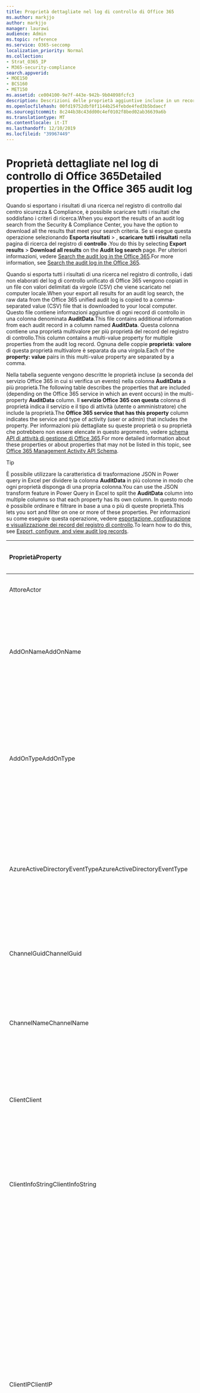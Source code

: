 ```yaml
---
title: Proprietà dettagliate nel log di controllo di Office 365
ms.author: markjjo
author: markjjo
manager: laurawi
audience: Admin
ms.topic: reference
ms.service: O365-seccomp
localization_priority: Normal
ms.collection:
- Strat_O365_IP
- M365-security-compliance
search.appverid:
- MOE150
- BCS160
- MET150
ms.assetid: ce004100-9e7f-443e-942b-9b04098fcfc3
description: Descrizioni delle proprietà aggiuntive incluse in un record del registro di controllo di Office 365.
ms.openlocfilehash: 00fd19752dbf8f1144b254febde4fed3b5bdaecf
ms.sourcegitcommit: 8c244b38c43dd00c4ef0102f8bed02ab36639a6b
ms.translationtype: MT
ms.contentlocale: it-IT
ms.lasthandoff: 12/10/2019
ms.locfileid: "39967449"
---
```

# <a name="detailed-properties-in-the-office-365-audit-log"></a><span data-ttu-id="c75a4-103">Proprietà dettagliate nel log di controllo di Office 365</span><span class="sxs-lookup"><span data-stu-id="c75a4-103">Detailed properties in the Office 365 audit log</span></span>

<span data-ttu-id="c75a4-104">Quando si esportano i risultati di una ricerca nel registro di controllo dal centro sicurezza & Compliance, è possibile scaricare tutti i risultati che soddisfano i criteri di ricerca.</span><span class="sxs-lookup"><span data-stu-id="c75a4-104">When you export the results of an audit log search from the Security & Compliance Center, you have the option to download all the results that meet your search criteria.</span></span> <span data-ttu-id="c75a4-105">Se si esegue questa operazione selezionando **Esporta risultati** \> , **scaricare tutti i risultati** nella pagina di ricerca del registro di **controllo** .</span><span class="sxs-lookup"><span data-stu-id="c75a4-105">You do this by selecting **Export results** \> **Download all results** on the **Audit log search** page.</span></span> <span data-ttu-id="c75a4-106">Per ulteriori informazioni, vedere [Search the audit log in the Office 365](search-the-audit-log-in-security-and-compliance.md).</span><span class="sxs-lookup"><span data-stu-id="c75a4-106">For more information, see [Search the audit log in the Office 365](search-the-audit-log-in-security-and-compliance.md).</span></span>
  
 <span data-ttu-id="c75a4-107">Quando si esporta tutti i risultati di una ricerca nel registro di controllo, i dati non elaborati del log di controllo unificato di Office 365 vengono copiati in un file con valori delimitati da virgole (CSV) che viene scaricato nel computer locale.</span><span class="sxs-lookup"><span data-stu-id="c75a4-107">When your export all results for an audit log search, the raw data from the Office 365 unified audit log is copied to a comma-separated value (CSV) file that is downloaded to your local computer.</span></span> <span data-ttu-id="c75a4-108">Questo file contiene informazioni aggiuntive di ogni record di controllo in una colonna denominata **AuditData**.</span><span class="sxs-lookup"><span data-stu-id="c75a4-108">This file contains additional information from each audit record in a column named **AuditData**.</span></span> <span data-ttu-id="c75a4-109">Questa colonna contiene una proprietà multivalore per più proprietà del record del registro di controllo.</span><span class="sxs-lookup"><span data-stu-id="c75a4-109">This column contains a multi-value property for multiple properties from the audit log record.</span></span> <span data-ttu-id="c75a4-110">Ognuna delle coppie **proprietà: valore** di questa proprietà multivalore è separata da una virgola.</span><span class="sxs-lookup"><span data-stu-id="c75a4-110">Each of the **property: value** pairs in this multi-value property are separated by a comma.</span></span> 
  
<span data-ttu-id="c75a4-111">Nella tabella seguente vengono descritte le proprietà incluse (a seconda del servizio Office 365 in cui si verifica un evento) nella colonna **AuditData** a più proprietà.</span><span class="sxs-lookup"><span data-stu-id="c75a4-111">The following table describes the properties that are included (depending on the Office 365 service in which an event occurs) in the multi-property **AuditData** column.</span></span> <span data-ttu-id="c75a4-112">Il **servizio Office 365 con questa** colonna di proprietà indica il servizio e il tipo di attività (utente o amministratore) che include la proprietà.</span><span class="sxs-lookup"><span data-stu-id="c75a4-112">The **Office 365 service that has this property** column indicates the service and type of activity (user or admin) that includes the property.</span></span> <span data-ttu-id="c75a4-113">Per informazioni più dettagliate su queste proprietà o su proprietà che potrebbero non essere elencate in questo argomento, vedere [schema API di attività di gestione di Office 365](https://go.microsoft.com/fwlink/p/?LinkId=717993).</span><span class="sxs-lookup"><span data-stu-id="c75a4-113">For more detailed information about these properties or about properties that may not be listed in this topic, see [Office 365 Management Activity API Schema](https://go.microsoft.com/fwlink/p/?LinkId=717993).</span></span>
  
> [!TIP]
> <span data-ttu-id="c75a4-114">È possibile utilizzare la caratteristica di trasformazione JSON in Power query in Excel per dividere la colonna **AuditData** in più colonne in modo che ogni proprietà disponga di una propria colonna.</span><span class="sxs-lookup"><span data-stu-id="c75a4-114">You can use the JSON transform feature in Power Query in Excel to split the **AuditData** column into multiple columns so that each property has its own column.</span></span> <span data-ttu-id="c75a4-115">In questo modo è possibile ordinare e filtrare in base a una o più di queste proprietà.</span><span class="sxs-lookup"><span data-stu-id="c75a4-115">This lets you sort and filter on one or more of these properties.</span></span> <span data-ttu-id="c75a4-116">Per informazioni su come eseguire questa operazione, vedere [esportazione, configurazione e visualizzazione dei record del registro di controllo](export-view-audit-log-records.md).</span><span class="sxs-lookup"><span data-stu-id="c75a4-116">To learn how to do this, see [Export, configure, and view audit log records](export-view-audit-log-records.md).</span></span> 
  
|<span data-ttu-id="c75a4-117">**Proprietà**</span><span class="sxs-lookup"><span data-stu-id="c75a4-117">**Property**</span></span>|<span data-ttu-id="c75a4-118">**Descrizione**</span><span class="sxs-lookup"><span data-stu-id="c75a4-118">**Description**</span></span>|<span data-ttu-id="c75a4-119">**Servizio Office 365 con questa proprietà**</span><span class="sxs-lookup"><span data-stu-id="c75a4-119">**Office 365 service that has this property**</span></span>|
|:-----|:-----|:-----|
|<span data-ttu-id="c75a4-120">Attore</span><span class="sxs-lookup"><span data-stu-id="c75a4-120">Actor</span></span>|<span data-ttu-id="c75a4-121">L'account utente o del servizio che ha eseguito l'azione.</span><span class="sxs-lookup"><span data-stu-id="c75a4-121">The user or service account that performed the action.</span></span>|<span data-ttu-id="c75a4-122">Azure Active Directory</span><span class="sxs-lookup"><span data-stu-id="c75a4-122">Azure Active Directory</span></span>|
|<span data-ttu-id="c75a4-123">AddOnName</span><span class="sxs-lookup"><span data-stu-id="c75a4-123">AddOnName</span></span>|<span data-ttu-id="c75a4-124">Nome di un componente aggiuntivo che è stato aggiunto, rimosso o aggiornato in un team.</span><span class="sxs-lookup"><span data-stu-id="c75a4-124">The name of an add-on that was added, removed, or updated in a team.</span></span> <span data-ttu-id="c75a4-125">Il tipo di componenti aggiuntivi in Microsoft teams è un bot, un connettore o una tabulazione.</span><span class="sxs-lookup"><span data-stu-id="c75a4-125">The type of add-ons in Microsoft Teams is a bot, a connector, or a tab.</span></span>|<span data-ttu-id="c75a4-126">Microsoft Teams</span><span class="sxs-lookup"><span data-stu-id="c75a4-126">Microsoft Teams</span></span>|
|<span data-ttu-id="c75a4-127">AddOnType</span><span class="sxs-lookup"><span data-stu-id="c75a4-127">AddOnType</span></span>|<span data-ttu-id="c75a4-128">Il tipo di un componente aggiuntivo che è stato aggiunto, rimosso o aggiornato in un team.</span><span class="sxs-lookup"><span data-stu-id="c75a4-128">The type of an add-on that was added, removed, or updated in a team.</span></span> <span data-ttu-id="c75a4-129">I valori riportati di seguito indicano il tipo di componente aggiuntivo.</span><span class="sxs-lookup"><span data-stu-id="c75a4-129">The following values indicate the type of add-on.</span></span>  <br/> <span data-ttu-id="c75a4-130">**1** -indica un bot.</span><span class="sxs-lookup"><span data-stu-id="c75a4-130">**1** - Indicates a bot.</span></span><br/> <span data-ttu-id="c75a4-131">**2** -indica un connettore.</span><span class="sxs-lookup"><span data-stu-id="c75a4-131">**2** - Indicates a connector.</span></span><br/> <span data-ttu-id="c75a4-132">**3** -indica una tabulazione.</span><span class="sxs-lookup"><span data-stu-id="c75a4-132">**3** - Indicates a tab.</span></span>|<span data-ttu-id="c75a4-133">Microsoft Teams</span><span class="sxs-lookup"><span data-stu-id="c75a4-133">Microsoft Teams</span></span>|
|<span data-ttu-id="c75a4-134">AzureActiveDirectoryEventType</span><span class="sxs-lookup"><span data-stu-id="c75a4-134">AzureActiveDirectoryEventType</span></span>|<span data-ttu-id="c75a4-135">Tipo di evento di Azure Active Directory.</span><span class="sxs-lookup"><span data-stu-id="c75a4-135">The type of Azure Active Directory event.</span></span> <span data-ttu-id="c75a4-136">I valori riportati di seguito indicano il tipo di evento.</span><span class="sxs-lookup"><span data-stu-id="c75a4-136">The following values indicate the type of event.</span></span>  <br/> <span data-ttu-id="c75a4-137">**0** : indica un evento di accesso account.</span><span class="sxs-lookup"><span data-stu-id="c75a4-137">**0** - Indicates an account login event.</span></span><br/> <span data-ttu-id="c75a4-138">**1** -indica un evento di sicurezza dell'applicazione di Azure.</span><span class="sxs-lookup"><span data-stu-id="c75a4-138">**1** - Indicates an Azure application security event.</span></span>|<span data-ttu-id="c75a4-139">Azure Active Directory</span><span class="sxs-lookup"><span data-stu-id="c75a4-139">Azure Active Directory</span></span>|
|<span data-ttu-id="c75a4-140">ChannelGuid</span><span class="sxs-lookup"><span data-stu-id="c75a4-140">ChannelGuid</span></span>|<span data-ttu-id="c75a4-141">ID di un canale Microsoft teams.</span><span class="sxs-lookup"><span data-stu-id="c75a4-141">The ID of a Microsoft Teams channel.</span></span> <span data-ttu-id="c75a4-142">Il team in cui si trova il canale è identificato dalle proprietà **TeamName** e **TeamGuid** .</span><span class="sxs-lookup"><span data-stu-id="c75a4-142">The team that the channel is located in is identified by the **TeamName** and **TeamGuid** properties.</span></span>|<span data-ttu-id="c75a4-143">Microsoft Teams</span><span class="sxs-lookup"><span data-stu-id="c75a4-143">Microsoft Teams</span></span>|
|<span data-ttu-id="c75a4-144">ChannelName</span><span class="sxs-lookup"><span data-stu-id="c75a4-144">ChannelName</span></span>|<span data-ttu-id="c75a4-145">Nome di un canale Microsoft teams.</span><span class="sxs-lookup"><span data-stu-id="c75a4-145">The name of a Microsoft Teams channel.</span></span> <span data-ttu-id="c75a4-146">Il team in cui si trova il canale è identificato dalle proprietà **TeamName** e **TeamGuid** .</span><span class="sxs-lookup"><span data-stu-id="c75a4-146">The team that the channel is located in is identified by the **TeamName** and **TeamGuid** properties.</span></span>|<span data-ttu-id="c75a4-147">Microsoft Teams</span><span class="sxs-lookup"><span data-stu-id="c75a4-147">Microsoft Teams</span></span>|
|<span data-ttu-id="c75a4-148">Client</span><span class="sxs-lookup"><span data-stu-id="c75a4-148">Client</span></span>|<span data-ttu-id="c75a4-149">Il dispositivo client, il sistema operativo del dispositivo e il Visualizzatore di dispositivi utilizzato per l'evento login (ad esempio, Nokia Lumia 920; Windows Phone 8; IE Mobile 11).</span><span class="sxs-lookup"><span data-stu-id="c75a4-149">The client device, the device OS, and the device browser used for the login event (for example, Nokia Lumia 920; Windows Phone 8; IE Mobile 11).</span></span>|<span data-ttu-id="c75a4-150">Azure Active Directory</span><span class="sxs-lookup"><span data-stu-id="c75a4-150">Azure Active Directory</span></span>|
|<span data-ttu-id="c75a4-151">ClientInfoString</span><span class="sxs-lookup"><span data-stu-id="c75a4-151">ClientInfoString</span></span>|<span data-ttu-id="c75a4-152">Informazioni sul client di posta elettronica utilizzato per eseguire l'operazione, ad esempio una versione del browser, una versione di Outlook e informazioni sui dispositivi mobili</span><span class="sxs-lookup"><span data-stu-id="c75a4-152">Information about the email client that was used to perform the operation, such as a browser version, Outlook version, and mobile device information</span></span>|<span data-ttu-id="c75a4-153">Exchange (attività delle cassette postali)</span><span class="sxs-lookup"><span data-stu-id="c75a4-153">Exchange (mailbox activity)</span></span>|
|<span data-ttu-id="c75a4-154">ClientIP</span><span class="sxs-lookup"><span data-stu-id="c75a4-154">ClientIP</span></span>|<span data-ttu-id="c75a4-155">L'indirizzo IP del dispositivo utilizzato quando è stata registrata l'attività.</span><span class="sxs-lookup"><span data-stu-id="c75a4-155">The IP address of the device that was used when the activity was logged.</span></span> <span data-ttu-id="c75a4-156">L'indirizzo IP viene visualizzato in formato IPv4 o IPv6.</span><span class="sxs-lookup"><span data-stu-id="c75a4-156">The IP address is displayed in either an IPv4 or IPv6 address format.</span></span><br/><br/> <span data-ttu-id="c75a4-157">Per alcuni servizi, il valore visualizzato in questa proprietà può essere l'indirizzo IP di un'applicazione attendibile (ad esempio, Office nelle app Web) che chiama il servizio per conto di un utente e non l'indirizzo IP del dispositivo utilizzato dalla persona che ha eseguito l'attività.</span><span class="sxs-lookup"><span data-stu-id="c75a4-157">For some services, the value displayed in this property might be the IP address for a trusted application (for example, Office on the web apps) calling into the service on behalf of a user and not the IP address of the device used by person who performed the activity.</span></span> <br/><br/><span data-ttu-id="c75a4-158">Inoltre, per le attività amministrative (o attività eseguite da un account di sistema) per gli eventi di Azure Active Directory, l'indirizzo IP non è registrato e il valore della proprietà `null`CLIENTIP è.</span><span class="sxs-lookup"><span data-stu-id="c75a4-158">Also, for admin activity (or activity performed by a system account) for Azure Active Directory-related events, the IP address isn't logged and the value for the ClientIP property is `null`.</span></span> |<span data-ttu-id="c75a4-159">Azure Active Directory, Exchange, SharePoint</span><span class="sxs-lookup"><span data-stu-id="c75a4-159">Azure Active Directory, Exchange, SharePoint</span></span>|
|<span data-ttu-id="c75a4-160">CreationTime</span><span class="sxs-lookup"><span data-stu-id="c75a4-160">CreationTime</span></span>|<span data-ttu-id="c75a4-161">Data e ora in formato UTC (Coordinated Universal Time) quando l'utente ha eseguito l'attività.</span><span class="sxs-lookup"><span data-stu-id="c75a4-161">The date and time in Coordinated Universal Time (UTC) when the user performed the activity.</span></span>|<span data-ttu-id="c75a4-162">Tutto</span><span class="sxs-lookup"><span data-stu-id="c75a4-162">All</span></span>|
|<span data-ttu-id="c75a4-163">DestinationFileExtension</span><span class="sxs-lookup"><span data-stu-id="c75a4-163">DestinationFileExtension</span></span>|<span data-ttu-id="c75a4-164">L'estensione di un file copiato o spostato.</span><span class="sxs-lookup"><span data-stu-id="c75a4-164">The file extension of a file that is copied or moved.</span></span> <span data-ttu-id="c75a4-165">Questa proprietà viene visualizzata solo per le attività utente filecopiate e filemoved.</span><span class="sxs-lookup"><span data-stu-id="c75a4-165">This property is displayed only for the FileCopied and FileMoved user activities.</span></span>|<span data-ttu-id="c75a4-166">SharePoint</span><span class="sxs-lookup"><span data-stu-id="c75a4-166">SharePoint</span></span>|
|<span data-ttu-id="c75a4-167">NomefileDestinazione</span><span class="sxs-lookup"><span data-stu-id="c75a4-167">DestinationFileName</span></span>|<span data-ttu-id="c75a4-168">Il nome del file viene copiato o spostato.</span><span class="sxs-lookup"><span data-stu-id="c75a4-168">The name of the file is copied or moved.</span></span> <span data-ttu-id="c75a4-169">Questa proprietà viene visualizzata solo per le azioni filecopiate e filemoved.</span><span class="sxs-lookup"><span data-stu-id="c75a4-169">This property is displayed only for the FileCopied and FileMoved actions.</span></span>|<span data-ttu-id="c75a4-170">SharePoint</span><span class="sxs-lookup"><span data-stu-id="c75a4-170">SharePoint</span></span>|
|<span data-ttu-id="c75a4-171">DestinationRelativeUrl</span><span class="sxs-lookup"><span data-stu-id="c75a4-171">DestinationRelativeUrl</span></span>|<span data-ttu-id="c75a4-172">URL della cartella di destinazione in cui un file viene copiato o spostato.</span><span class="sxs-lookup"><span data-stu-id="c75a4-172">The URL of the destination folder where a file is copied or moved.</span></span> <span data-ttu-id="c75a4-173">La combinazione dei valori per **SiteUrl**, **DestinationRelativeURL**e la proprietà **NomefileDestinazione** è identica al valore della proprietà **ObjectID** , che corrisponde al nome del percorso completo del file copiato.</span><span class="sxs-lookup"><span data-stu-id="c75a4-173">The combination of the values for the **SiteURL**, the **DestinationRelativeURL**, and the **DestinationFileName** property is the same as the value for the **ObjectID** property, which is the full path name for the file that was copied.</span></span> <span data-ttu-id="c75a4-174">Questa proprietà viene visualizzata solo per le attività utente filecopiate e filemoved.</span><span class="sxs-lookup"><span data-stu-id="c75a4-174">This property is displayed only for the FileCopied and FileMoved user activities.</span></span>|<span data-ttu-id="c75a4-175">SharePoint</span><span class="sxs-lookup"><span data-stu-id="c75a4-175">SharePoint</span></span>|
|<span data-ttu-id="c75a4-176">EventSource</span><span class="sxs-lookup"><span data-stu-id="c75a4-176">EventSource</span></span>|<span data-ttu-id="c75a4-177">Indica che si è verificato un evento in SharePoint.</span><span class="sxs-lookup"><span data-stu-id="c75a4-177">Identifies that an event occurred in SharePoint.</span></span> <span data-ttu-id="c75a4-178">I valori possibili sono **SharePoint** e **ObjectModel**.</span><span class="sxs-lookup"><span data-stu-id="c75a4-178">Possible values are **SharePoint** and **ObjectModel**.</span></span>|<span data-ttu-id="c75a4-179">SharePoint</span><span class="sxs-lookup"><span data-stu-id="c75a4-179">SharePoint</span></span>|
|<span data-ttu-id="c75a4-180">ExternalAccess</span><span class="sxs-lookup"><span data-stu-id="c75a4-180">ExternalAccess</span></span>|<span data-ttu-id="c75a4-181">Per l'attività di amministrazione di Exchange, specifica se il cmdlet è stato eseguito da un utente dell'organizzazione, dal personale del datacenter Microsoft o da un account di servizio di Datacenter o da un amministratore delegato.</span><span class="sxs-lookup"><span data-stu-id="c75a4-181">For Exchange admin activity, specifies whether the cmdlet was run by a user in your organization, by Microsoft datacenter personnel or a datacenter service account, or by a delegated administrator.</span></span> <span data-ttu-id="c75a4-182">Il valore **false** indica che il cmdlet è stato eseguito da un utente dell'organizzazione.</span><span class="sxs-lookup"><span data-stu-id="c75a4-182">The value **False** indicates that the cmdlet was run by someone in your organization.</span></span> <span data-ttu-id="c75a4-183">Il valore **true** indica che il cmdlet è stato eseguito dal personale del datacenter, da un account di servizio di Datacenter o da un amministratore delegato.</span><span class="sxs-lookup"><span data-stu-id="c75a4-183">The value **True** indicates that the cmdlet was run by datacenter personnel, a datacenter service account, or a delegated administrator.</span></span>  <br/> <span data-ttu-id="c75a4-184">Per attività Cassetta postale di Exchange, specifica se è stato eseguito l'accesso a una cassetta postale da parte di un utente esterno all'organizzazione.</span><span class="sxs-lookup"><span data-stu-id="c75a4-184">For Exchange mailbox activity, specifies whether a mailbox was accessed by a user outside your organization.</span></span>|<span data-ttu-id="c75a4-185">Exchange</span><span class="sxs-lookup"><span data-stu-id="c75a4-185">Exchange</span></span>|
|<span data-ttu-id="c75a4-186">ExtendedProperties</span><span class="sxs-lookup"><span data-stu-id="c75a4-186">ExtendedProperties</span></span>|<span data-ttu-id="c75a4-187">Proprietà estese per un evento di Azure Active Directory.</span><span class="sxs-lookup"><span data-stu-id="c75a4-187">The extended properties for an Azure Active Directory event.</span></span>|<span data-ttu-id="c75a4-188">Azure Active Directory</span><span class="sxs-lookup"><span data-stu-id="c75a4-188">Azure Active Directory</span></span>|
|<span data-ttu-id="c75a4-189">ID</span><span class="sxs-lookup"><span data-stu-id="c75a4-189">ID</span></span>|<span data-ttu-id="c75a4-190">ID della voce del report.</span><span class="sxs-lookup"><span data-stu-id="c75a4-190">The ID of the report entry.</span></span> <span data-ttu-id="c75a4-191">L'ID identifica in modo univoco la voce del report.</span><span class="sxs-lookup"><span data-stu-id="c75a4-191">The ID uniquely identifies the report entry.</span></span>|<span data-ttu-id="c75a4-192">Tutto</span><span class="sxs-lookup"><span data-stu-id="c75a4-192">All</span></span>|
|<span data-ttu-id="c75a4-193">InternalLogonType</span><span class="sxs-lookup"><span data-stu-id="c75a4-193">InternalLogonType</span></span>|<span data-ttu-id="c75a4-194">Riservato all'utilizzo interno.</span><span class="sxs-lookup"><span data-stu-id="c75a4-194">Reserved for internal use.</span></span>|<span data-ttu-id="c75a4-195">Exchange (attività delle cassette postali)</span><span class="sxs-lookup"><span data-stu-id="c75a4-195">Exchange (mailbox activity)</span></span>|
|<span data-ttu-id="c75a4-196">ItemType</span><span class="sxs-lookup"><span data-stu-id="c75a4-196">ItemType</span></span>|<span data-ttu-id="c75a4-197">Tipo di oggetto a cui è stato effettuato l'accesso o la modifica.</span><span class="sxs-lookup"><span data-stu-id="c75a4-197">The type of object that was accessed or modified.</span></span> <span data-ttu-id="c75a4-198">I valori possibili includono **file**, **cartella**, **Web**, **sito**, **tenant**e **DocumentLibrary**.</span><span class="sxs-lookup"><span data-stu-id="c75a4-198">Possible values include **File**, **Folder**, **Web**, **Site**, **Tenant**, and **DocumentLibrary**.</span></span>|<span data-ttu-id="c75a4-199">SharePoint</span><span class="sxs-lookup"><span data-stu-id="c75a4-199">SharePoint</span></span>|
|<span data-ttu-id="c75a4-200">LoginStatus</span><span class="sxs-lookup"><span data-stu-id="c75a4-200">LoginStatus</span></span>|<span data-ttu-id="c75a4-201">Identifica gli errori di accesso che potrebbero essere stati verificati.</span><span class="sxs-lookup"><span data-stu-id="c75a4-201">Identifies login failures that might have occurred.</span></span>|<span data-ttu-id="c75a4-202">Azure Active Directory</span><span class="sxs-lookup"><span data-stu-id="c75a4-202">Azure Active Directory</span></span>|
|<span data-ttu-id="c75a4-203">LogonType</span><span class="sxs-lookup"><span data-stu-id="c75a4-203">LogonType</span></span>|<span data-ttu-id="c75a4-204">Tipo di accesso alle cassette postali.</span><span class="sxs-lookup"><span data-stu-id="c75a4-204">The type of mailbox access.</span></span> <span data-ttu-id="c75a4-205">I valori riportati di seguito indicano il tipo di utente che ha eseguito l'accesso alla cassetta postale.</span><span class="sxs-lookup"><span data-stu-id="c75a4-205">The following values indicate the type of user who accessed the mailbox.</span></span>  <br/><br/> <span data-ttu-id="c75a4-206">**0** -indica il proprietario di una cassetta postale.</span><span class="sxs-lookup"><span data-stu-id="c75a4-206">**0** - Indicates a mailbox owner.</span></span><br/> <span data-ttu-id="c75a4-207">**1** -indica un amministratore.</span><span class="sxs-lookup"><span data-stu-id="c75a4-207">**1** - Indicates an administrator.</span></span><br/> <span data-ttu-id="c75a4-208">**2** -indica un delegato.</span><span class="sxs-lookup"><span data-stu-id="c75a4-208">**2** - Indicates a delegate.</span></span> <br/><span data-ttu-id="c75a4-209">**3** -indica il servizio di trasporto nel datacenter Microsoft.</span><span class="sxs-lookup"><span data-stu-id="c75a4-209">**3** - Indicates the transport service in the Microsoft datacenter.</span></span><br/> <span data-ttu-id="c75a4-210">**4** : indica un account di servizio nel datacenter Microsoft.</span><span class="sxs-lookup"><span data-stu-id="c75a4-210">**4** - Indicates a   service account in the Microsoft datacenter.</span></span> <br/><span data-ttu-id="c75a4-211">**6** -indica un amministratore delegato.</span><span class="sxs-lookup"><span data-stu-id="c75a4-211">**6** - Indicates a delegated administrator.</span></span>|<span data-ttu-id="c75a4-212">Exchange (attività delle cassette postali)</span><span class="sxs-lookup"><span data-stu-id="c75a4-212">Exchange (mailbox activity)</span></span>|
|<span data-ttu-id="c75a4-213">MailboxGuid</span><span class="sxs-lookup"><span data-stu-id="c75a4-213">MailboxGuid</span></span>|<span data-ttu-id="c75a4-214">Il GUID di Exchange della cassetta postale a cui era stato effettuato l'accesso.</span><span class="sxs-lookup"><span data-stu-id="c75a4-214">The Exchange GUID of the mailbox that was accessed.</span></span>|<span data-ttu-id="c75a4-215">Exchange (attività delle cassette postali)</span><span class="sxs-lookup"><span data-stu-id="c75a4-215">Exchange (mailbox activity)</span></span>|
|<span data-ttu-id="c75a4-216">MailboxOwnerUPN</span><span class="sxs-lookup"><span data-stu-id="c75a4-216">MailboxOwnerUPN</span></span>|<span data-ttu-id="c75a4-217">Indirizzo di posta elettronica della persona proprietaria della cassetta postale a cui è stato effettuato l'accesso.</span><span class="sxs-lookup"><span data-stu-id="c75a4-217">The email address of the person who owns the mailbox that was accessed.</span></span>|<span data-ttu-id="c75a4-218">Exchange (attività delle cassette postali)</span><span class="sxs-lookup"><span data-stu-id="c75a4-218">Exchange (mailbox activity)</span></span>|
|<span data-ttu-id="c75a4-219">Membri</span><span class="sxs-lookup"><span data-stu-id="c75a4-219">Members</span></span>|<span data-ttu-id="c75a4-220">Elenca gli utenti che sono stati aggiunti o rimossi da un team.</span><span class="sxs-lookup"><span data-stu-id="c75a4-220">Lists the users that have been added or removed from a team.</span></span> <span data-ttu-id="c75a4-221">I valori seguenti indicano il tipo di ruolo assegnato all'utente.</span><span class="sxs-lookup"><span data-stu-id="c75a4-221">The following values indicate the Role type assigned to the user.</span></span>  <br/><br/> <span data-ttu-id="c75a4-222">**1** -indica il ruolo del proprietario.</span><span class="sxs-lookup"><span data-stu-id="c75a4-222">**1** - Indicates  the Owner role.</span></span><br/> <span data-ttu-id="c75a4-223">**2** - Indica il ruolo Membro.</span><span class="sxs-lookup"><span data-stu-id="c75a4-223">**2** - Indicates the Member role.</span></span><br/> <span data-ttu-id="c75a4-224">**3** - Indica il ruolo Guest.</span><span class="sxs-lookup"><span data-stu-id="c75a4-224">**3** - Indicates the Guest role.</span></span> <br/><br/><span data-ttu-id="c75a4-225">La proprietà Members include anche il nome dell'organizzazione e l'indirizzo di posta elettronica del membro.</span><span class="sxs-lookup"><span data-stu-id="c75a4-225">The Members property also includes the name of your organization, and the member's email address.</span></span>|<span data-ttu-id="c75a4-226">Microsoft Teams</span><span class="sxs-lookup"><span data-stu-id="c75a4-226">Microsoft Teams</span></span>|
|<span data-ttu-id="c75a4-227">ModifiedProperties (Name, NewValue, OldValue)</span><span class="sxs-lookup"><span data-stu-id="c75a4-227">ModifiedProperties (Name, NewValue, OldValue)</span></span>|<span data-ttu-id="c75a4-228">La proprietà è inclusa per gli eventi di amministratore, ad esempio l'aggiunta di un utente come membro di un gruppo di amministratori di un sito o di una raccolta siti.</span><span class="sxs-lookup"><span data-stu-id="c75a4-228">The property is included for admin events, such as adding a user as a member of a site or a site collection admin group.</span></span> <span data-ttu-id="c75a4-229">La proprietà include il nome della proprietà che è stata modificata, ad esempio il gruppo di amministrazione del sito, il nuovo valore della proprietà Modified, ovvero l'utente aggiunto come amministratore del sito e il valore precedente dell'oggetto modified.</span><span class="sxs-lookup"><span data-stu-id="c75a4-229">The property includes the name of the property that was modified (for example, the Site Admin group) the new value of the modified property (such the user who was added as a site admin, and the previous value of the modified object.</span></span>|<span data-ttu-id="c75a4-230">All (attività di amministrazione)</span><span class="sxs-lookup"><span data-stu-id="c75a4-230">All (admin activity)</span></span>|
|<span data-ttu-id="c75a4-231">ObjectID</span><span class="sxs-lookup"><span data-stu-id="c75a4-231">ObjectID</span></span>|<span data-ttu-id="c75a4-232">Per la registrazione di controllo dell'amministratore di Exchange, il nome dell'oggetto che è stato modificato dal cmdlet.</span><span class="sxs-lookup"><span data-stu-id="c75a4-232">For Exchange admin audit logging, the name of the object that was modified by the cmdlet.</span></span>  <br/> <span data-ttu-id="c75a4-233">Per l'attività di SharePoint, il nome del percorso URL completo del file o della cartella a cui si accede da un utente.</span><span class="sxs-lookup"><span data-stu-id="c75a4-233">For SharePoint activity, the full URL path name of the file or folder accessed by a user.</span></span>  <br/> <span data-ttu-id="c75a4-234">Per l'attività di Azure Active Directory, il nome dell'account utente che è stato modificato.</span><span class="sxs-lookup"><span data-stu-id="c75a4-234">For Azure AD activity, the name of the user account that was modified.</span></span>|<span data-ttu-id="c75a4-235">Tutto</span><span class="sxs-lookup"><span data-stu-id="c75a4-235">All</span></span>|
|<span data-ttu-id="c75a4-236">Operazione</span><span class="sxs-lookup"><span data-stu-id="c75a4-236">Operation</span></span>|<span data-ttu-id="c75a4-237">Nome dell'utente o dell'attività di amministratore.</span><span class="sxs-lookup"><span data-stu-id="c75a4-237">The name of the user or admin activity.</span></span> <span data-ttu-id="c75a4-238">Il valore di questa proprietà corrisponde al valore selezionato nell'elenco a discesa **attività** .</span><span class="sxs-lookup"><span data-stu-id="c75a4-238">The value of this property corresponds to the value that was selected in the **Activities** drop down list.</span></span> <span data-ttu-id="c75a4-239">Se è stata selezionata l'opzione **Mostra risultati per tutte le attività** , il report includerà voci per tutte le attività di utenti e amministratori per tutti i servizi.</span><span class="sxs-lookup"><span data-stu-id="c75a4-239">If **Show results for all activities** was selected, the report will included entries for all user and admin activities for all services.</span></span> <span data-ttu-id="c75a4-240">Per una descrizione delle operazioni/attività registrate nel registro di controllo di Office 365, vedere la scheda **attività controllate** in [Search the audit log in the Office 365](search-the-audit-log-in-security-and-compliance.md).</span><span class="sxs-lookup"><span data-stu-id="c75a4-240">For a description of the operations/activities that are logged in the Office 365 audit log, see the **Audited activities** tab in [Search the audit log in the Office 365](search-the-audit-log-in-security-and-compliance.md).</span></span>  <br/> <span data-ttu-id="c75a4-241">Per l'attività di amministrazione di Exchange, questa proprietà identifica il nome del cmdlet che è stato eseguito.</span><span class="sxs-lookup"><span data-stu-id="c75a4-241">For Exchange admin activity, this property identifies the name of the cmdlet that was run.</span></span>|<span data-ttu-id="c75a4-242">Tutto</span><span class="sxs-lookup"><span data-stu-id="c75a4-242">All</span></span>|
|<span data-ttu-id="c75a4-243">IDOrganizzazione</span><span class="sxs-lookup"><span data-stu-id="c75a4-243">OrganizationID</span></span>|<span data-ttu-id="c75a4-244">GUID per l'organizzazione di Office 365.</span><span class="sxs-lookup"><span data-stu-id="c75a4-244">The GUID for your Office 365 organization.</span></span>|<span data-ttu-id="c75a4-245">Tutto</span><span class="sxs-lookup"><span data-stu-id="c75a4-245">All</span></span>|
|<span data-ttu-id="c75a4-246">Percorso</span><span class="sxs-lookup"><span data-stu-id="c75a4-246">Path</span></span>|<span data-ttu-id="c75a4-247">Nome della cartella della cassetta postale in cui si trova il messaggio a cui è stato eseguito l'accesso.</span><span class="sxs-lookup"><span data-stu-id="c75a4-247">The name of the mailbox folder where the message that was accessed is located.</span></span> <span data-ttu-id="c75a4-248">Questa proprietà identifica inoltre la cartella a in cui viene creato o copiato/spostato un messaggio.</span><span class="sxs-lookup"><span data-stu-id="c75a4-248">This property also identifies the folder a where a message is created in or copied/moved to.</span></span>|<span data-ttu-id="c75a4-249">Exchange (attività delle cassette postali)</span><span class="sxs-lookup"><span data-stu-id="c75a4-249">Exchange (mailbox activity)</span></span>|
|<span data-ttu-id="c75a4-250">Parametri</span><span class="sxs-lookup"><span data-stu-id="c75a4-250">Parameters</span></span>|<span data-ttu-id="c75a4-251">Per l'attività di amministrazione di Exchange, il nome e il valore di tutti i parametri utilizzati con il cmdlet identificato nella proprietà Operation.</span><span class="sxs-lookup"><span data-stu-id="c75a4-251">For Exchange admin activity, the name and value for all parameters that were used with the cmdlet that is identified in the Operation property.</span></span>|<span data-ttu-id="c75a4-252">Exchange (attività di amministrazione)</span><span class="sxs-lookup"><span data-stu-id="c75a4-252">Exchange (admin activity)</span></span>|
|<span data-ttu-id="c75a4-253">RecordType</span><span class="sxs-lookup"><span data-stu-id="c75a4-253">RecordType</span></span>|<span data-ttu-id="c75a4-254">Specifica il tipo di operazione indicata dal record.</span><span class="sxs-lookup"><span data-stu-id="c75a4-254">The type of operation indicated by the record.</span></span> <span data-ttu-id="c75a4-255">I valori riportati di seguito indicano il tipo di record.</span><span class="sxs-lookup"><span data-stu-id="c75a4-255">The following values indicate the record type.</span></span>  <br/><br/> <span data-ttu-id="c75a4-256">**1** -indica un record del registro di controllo dell'amministratore di Exchange.</span><span class="sxs-lookup"><span data-stu-id="c75a4-256">**1** - Indicates a record from the  Exchange  admin audit log.</span></span> <br/><span data-ttu-id="c75a4-257">**2** -indica un record del registro di controllo delle cassette postali di Exchange per un'operazione eseguita su un elemento di una cassetta postale.</span><span class="sxs-lookup"><span data-stu-id="c75a4-257">**2** - Indicates a record from the  Exchange  mailbox audit log for an operation performed on a singled mailbox item.</span></span> <br/><span data-ttu-id="c75a4-258">**3** -indica anche un record del registro di controllo delle cassette postali di Exchange.</span><span class="sxs-lookup"><span data-stu-id="c75a4-258">**3** - Also indicates a record from the  Exchange  mailbox audit log.</span></span> <span data-ttu-id="c75a4-259">Questo tipo di record indica che l'operazione è stata eseguita su più elementi nella cassetta postale di origine (ad esempio, spostando più elementi nella cartella Posta eliminata o eliminando in modo permanente più elementi).</span><span class="sxs-lookup"><span data-stu-id="c75a4-259">This record type indicates that the operation was performed on multiple items in the source mailbox (such as moving multiple items to the Deleted Items folder or permanently deleting multiple items).</span></span> <br/><span data-ttu-id="c75a4-260">**4** : indica un'operazione di amministrazione del sito in SharePoint, ad esempio un amministratore o un utente che assegna autorizzazioni a un sito.</span><span class="sxs-lookup"><span data-stu-id="c75a4-260">**4** - Indicates a site admin operation in SharePoint, such as an administrator or user assigning permissions to a site.</span></span> <br/><span data-ttu-id="c75a4-261">**6** -indica un'operazione relativa a un file o a una cartella in SharePoint, ad esempio un utente che Visualizza o modifica un file.</span><span class="sxs-lookup"><span data-stu-id="c75a4-261">**6** - Indicates a file or folder-related operation in SharePoint, such as a user viewing or modifying a file.</span></span> <br/><span data-ttu-id="c75a4-262">**8** -indica un'operazione di amministrazione eseguita in Azure Active Directory.</span><span class="sxs-lookup"><span data-stu-id="c75a4-262">**8** - Indicates an admin operation performed in Azure Active Directory.</span></span> <br/><span data-ttu-id="c75a4-263">**9** -indica gli eventi di accesso di OrgID in Azure Active Directory.</span><span class="sxs-lookup"><span data-stu-id="c75a4-263">**9** - Indicates  OrgId logon events in Azure Active Directory.</span></span> <span data-ttu-id="c75a4-264">Questo tipo di record è obsoleto.</span><span class="sxs-lookup"><span data-stu-id="c75a4-264">This record type is being deprecated.</span></span> <br/><span data-ttu-id="c75a4-265">**10** -indica gli eventi dei cmdlet di sicurezza eseguiti da personale Microsoft nel Data Center.</span><span class="sxs-lookup"><span data-stu-id="c75a4-265">**10** - Indicates security cmdlet events that were performed by Microsoft personnel in the data center.</span></span> <br/><span data-ttu-id="c75a4-266">**11** -indica gli eventi di protezione dalla perdita di dati (DLP, Data Loss Protection) in SharePoint.</span><span class="sxs-lookup"><span data-stu-id="c75a4-266">**11** - Indicates Data loss protection (DLP) events in SharePoint.</span></span><br/> <span data-ttu-id="c75a4-267">**12** -indica gli eventi Sway.</span><span class="sxs-lookup"><span data-stu-id="c75a4-267">**12** - Indicates Sway events.</span></span> <br/><span data-ttu-id="c75a4-268">**13** -indica gli eventi DLP in Exchange, quando sono configurati con un criterio DLP unificato.</span><span class="sxs-lookup"><span data-stu-id="c75a4-268">**13** - Indicates DLP events in Exchange, when configured with a unified a DLP policy.</span></span> <span data-ttu-id="c75a4-269">Gli eventi DLP basati sulle regole del flusso di posta di Exchange (noti anche come regole di trasporto) non sono supportati.</span><span class="sxs-lookup"><span data-stu-id="c75a4-269">DLP events based on Exchange mail flow rules (also known as transport rules) aren't supported.</span></span><br><span data-ttu-id="c75a4-270">**14** -indica la condivisione di eventi in SharePoint.</span><span class="sxs-lookup"><span data-stu-id="c75a4-270">**14** - Indicates sharing events in SharePoint.</span></span><br/> <span data-ttu-id="c75a4-271">**15** -indica gli eventi di accesso del servizio token di sicurezza (STS) in Azure Active Directory.</span><span class="sxs-lookup"><span data-stu-id="c75a4-271">**15** - Indicates Secure Token Service (STS) logon events in Azure Active Directory.</span></span> <br/><span data-ttu-id="c75a4-272">**18** : indica la sicurezza & eventi del centro conformità.</span><span class="sxs-lookup"><span data-stu-id="c75a4-272">**18** - Indicates Security & Compliance Center events.</span></span> <br/><span data-ttu-id="c75a4-273">**20** -indica gli eventi Power bi.</span><span class="sxs-lookup"><span data-stu-id="c75a4-273">**20** - Indicates Power BI events.</span></span> <br/><span data-ttu-id="c75a4-274">**21**-indica gli eventi Dynamics 365.</span><span class="sxs-lookup"><span data-stu-id="c75a4-274">**21**- Indicates Dynamics 365 events.</span></span><br/><span data-ttu-id="c75a4-275">**22** -indica gli eventi di Yammer.</span><span class="sxs-lookup"><span data-stu-id="c75a4-275">**22** - Indicates Yammer events.</span></span> <br/><span data-ttu-id="c75a4-276">**23** -indica gli eventi Skype for business.</span><span class="sxs-lookup"><span data-stu-id="c75a4-276">**23** - Indicates Skype for Business events.</span></span> <br/><span data-ttu-id="c75a4-277">**24** -indica gli eventi di eDiscovery.</span><span class="sxs-lookup"><span data-stu-id="c75a4-277">**24** - Indicates eDiscovery events.</span></span> <span data-ttu-id="c75a4-278">Questo tipo di record indica le attività eseguite eseguendo ricerche di contenuto e gestendo i casi di eDiscovery nel centro sicurezza e conformità.</span><span class="sxs-lookup"><span data-stu-id="c75a4-278">This record type indicates activities that were performed by running content searches and managing eDiscovery cases in the security and compliance center.</span></span> <span data-ttu-id="c75a4-279">Per ulteriori informazioni, vedere [ricerca per le attività di eDiscovery nel registro di controllo di Office 365](search-for-ediscovery-activities-in-the-audit-log.md).</span><span class="sxs-lookup"><span data-stu-id="c75a4-279">For more information, see [Search for eDiscovery activities in the Office 365 audit log](search-for-ediscovery-activities-in-the-audit-log.md).</span></span><br/><span data-ttu-id="c75a4-280">**25, 26 o 27** : indica gli eventi di Microsoft teams.</span><span class="sxs-lookup"><span data-stu-id="c75a4-280">**25, 26, or 27** - Indicates Microsoft Teams events.</span></span> <br/><span data-ttu-id="c75a4-281">**28** -indica gli eventi di phishing e malware provenienti da eventi di Exchange Online Protection e Office 365 Advanced Threat Protection.</span><span class="sxs-lookup"><span data-stu-id="c75a4-281">**28** - Indicates phishing and malware events from Exchange Online Protection and Office 365 Advanced Threat Protection events.</span></span><br/> <span data-ttu-id="c75a4-282">**30** -indica gli eventi di flusso Microsoft.</span><span class="sxs-lookup"><span data-stu-id="c75a4-282">**30** - Indicates Microsoft Flow events.</span></span><br/> <span data-ttu-id="c75a4-283">**31** -indica gli eventi avanzati di eDiscovery.</span><span class="sxs-lookup"><span data-stu-id="c75a4-283">**31** - Indicates Advanced eDiscovery events.</span></span><br/> <span data-ttu-id="c75a4-284">**32** -indica gli eventi di Microsoft Stream.</span><span class="sxs-lookup"><span data-stu-id="c75a4-284">**32** - Indicates Microsoft Stream events.</span></span><br/> <span data-ttu-id="c75a4-285">**33** -indica gli eventi correlati alla classificazione DLP in SharePoint.</span><span class="sxs-lookup"><span data-stu-id="c75a4-285">**33** - Indicates events related to DLP classification in SharePoint.</span></span><br/><span data-ttu-id="c75a4-286">**35** -indica gli eventi di Microsoft Project.</span><span class="sxs-lookup"><span data-stu-id="c75a4-286">**35** - Indicates Microsoft Project events.</span></span> <br/> <span data-ttu-id="c75a4-287">**36** -indica gli eventi dell'elenco di SharePoint.</span><span class="sxs-lookup"><span data-stu-id="c75a4-287">**36** - Indicates SharePoint list events.</span></span><br/> <span data-ttu-id="c75a4-288">**38** -indica gli eventi relativi ai criteri di conservazione e alle etichette di conservazione nel centro sicurezza e conformità.</span><span class="sxs-lookup"><span data-stu-id="c75a4-288">**38** - Indicates events related to retention policies and retention labels in the security and compliance center.</span></span>  <br/><span data-ttu-id="c75a4-289">**40** -indica gli eventi che risultano da segnali di avviso di sicurezza e conformità.</span><span class="sxs-lookup"><span data-stu-id="c75a4-289">**40** - Indicates events that results from security and compliance alert signals.</span></span><br/> <span data-ttu-id="c75a4-290">**41** -indica i collegamenti sicuri Time-of-Block and Block override Events in Office 365 Advanced Threat Protection.</span><span class="sxs-lookup"><span data-stu-id="c75a4-290">**41** - Indicates safe links time-of-block and block override events in Office 365 Advanced Threat Protection.</span></span><br/><span data-ttu-id="c75a4-291">**42** -indica gli eventi relativi a Insight e report nel centro sicurezza e conformità di Office 365.</span><span class="sxs-lookup"><span data-stu-id="c75a4-291">**42** - Indicates events related to insights and reports in the Office 365 security and compliance center.</span></span><br/><span data-ttu-id="c75a4-292">**44** -indica gli eventi di analisi del luogo di lavoro.</span><span class="sxs-lookup"><span data-stu-id="c75a4-292">**44** - Indicates Workplace Analytics events.</span></span> <br/><span data-ttu-id="c75a4-293">**45** -indica gli eventi delle app di PowerApps.</span><span class="sxs-lookup"><span data-stu-id="c75a4-293">**45** - Indicates PowerApps app events.</span></span> <br/> <span data-ttu-id="c75a4-294">**47** -indica gli eventi di phishing e malware provenienti da Office 365 Advanced Threat Protection per i file in SharePoint, OneDrive e Microsoft teams.</span><span class="sxs-lookup"><span data-stu-id="c75a4-294">**47** - Indicates phishing and malware events from Office 365 Advanced Threat Protection for files in SharePoint, OneDrive, and Microsoft Teams.</span></span><br/> <span data-ttu-id="c75a4-295">**49** -indica gli eventi delle [applicazioni dei pazienti](https://docs.microsoft.com/MicrosoftTeams/expand-teams-across-your-org/healthcare/patients-audit) in Microsoft teams per l'assistenza sanitaria.</span><span class="sxs-lookup"><span data-stu-id="c75a4-295">**49** - Indicates [Patients application](https://docs.microsoft.com/MicrosoftTeams/expand-teams-across-your-org/healthcare/patients-audit) events in Microsoft Teams for Healthcare.</span></span> <br/> <span data-ttu-id="c75a4-296">**52** -indica gli eventi correlati all'API REST di data Insights.</span><span class="sxs-lookup"><span data-stu-id="c75a4-296">**52** - Indicates events related to the Data Insights REST API.</span></span><br/><span data-ttu-id="c75a4-297">**54** -indica gli eventi degli elementi dell'elenco di SharePoint.</span><span class="sxs-lookup"><span data-stu-id="c75a4-297">**54** - Indicates SharePoint list item events.</span></span><br/><span data-ttu-id="c75a4-298">**55** -indica gli eventi relativi al tipo di contenuto di SharePoint.</span><span class="sxs-lookup"><span data-stu-id="c75a4-298">**55** - Indicates SharePoint content type events.</span></span><br/> <span data-ttu-id="c75a4-299">**56** -indica gli eventi del campo elenco di SharePoint.</span><span class="sxs-lookup"><span data-stu-id="c75a4-299">**56** - Indicates SharePoint list field events.</span></span> <br/><span data-ttu-id="c75a4-300">**64** -indica gli eventi di analisi e di risposta automatici.</span><span class="sxs-lookup"><span data-stu-id="c75a4-300">**64** - Indicates automated investigation and response events.</span></span> <span data-ttu-id="c75a4-301">Per informazioni, vedere [Automatic Investigation and Response (Air) in Office 365](../security/office-365-security/automated-investigation-response-office.md)</span><span class="sxs-lookup"><span data-stu-id="c75a4-301">For information, see [automated investigation and response (AIR) in Office 365](../security/office-365-security/automated-investigation-response-office.md)</span></span><br/><span data-ttu-id="c75a4-302">**66** -indica gli eventi di Microsoft Forms.</span><span class="sxs-lookup"><span data-stu-id="c75a4-302">**66** - Indicates Microsoft Forms events.</span></span>
|<span data-ttu-id="c75a4-303">ResultStatus</span><span class="sxs-lookup"><span data-stu-id="c75a4-303">ResultStatus</span></span>|<span data-ttu-id="c75a4-304">Indica se l'azione (specificata nella proprietà **Operation** ) ha avuto esito positivo o meno.</span><span class="sxs-lookup"><span data-stu-id="c75a4-304">Indicates whether the action (specified in the **Operation** property) was successful or not.</span></span>  <br/> <span data-ttu-id="c75a4-305">Per l'attività di amministrazione di Exchange, il valore è **true** (esito positivo) o **false** (operazione non riuscita).</span><span class="sxs-lookup"><span data-stu-id="c75a4-305">For Exchange admin activity, the value is either **True** (successful) or **False** (failed).</span></span>|<span data-ttu-id="c75a4-306">Tutto</span><span class="sxs-lookup"><span data-stu-id="c75a4-306">All</span></span>  <br/>|
|<span data-ttu-id="c75a4-307">SecurityComplianceCenterEventType</span><span class="sxs-lookup"><span data-stu-id="c75a4-307">SecurityComplianceCenterEventType</span></span>|<span data-ttu-id="c75a4-308">Indica che l'attività è stata un evento del Centro sicurezza & conformità.</span><span class="sxs-lookup"><span data-stu-id="c75a4-308">Indicates that the activity was a Security & Compliance Center event.</span></span> <span data-ttu-id="c75a4-309">Tutte le attività del Centro sicurezza & conformità avranno un valore pari a **0** per questa proprietà.</span><span class="sxs-lookup"><span data-stu-id="c75a4-309">All Security & Compliance Center activities will have a value of **0** for this property.</span></span>|<span data-ttu-id="c75a4-310">Centro sicurezza e conformità</span><span class="sxs-lookup"><span data-stu-id="c75a4-310">Security & Compliance Center</span></span>|
|<span data-ttu-id="c75a4-311">SharingType</span><span class="sxs-lookup"><span data-stu-id="c75a4-311">SharingType</span></span>|<span data-ttu-id="c75a4-312">Il tipo di autorizzazioni di condivisione che sono state assegnate all'utente con cui la risorsa è stata condivisa.</span><span class="sxs-lookup"><span data-stu-id="c75a4-312">The type of sharing permissions that was assigned to the user that the resource was shared with.</span></span> <span data-ttu-id="c75a4-313">Questo utente è identificato nella proprietà **UserSharedWith** .</span><span class="sxs-lookup"><span data-stu-id="c75a4-313">This user is identified in the **UserSharedWith** property.</span></span>|<span data-ttu-id="c75a4-314">SharePoint</span><span class="sxs-lookup"><span data-stu-id="c75a4-314">SharePoint</span></span>|
|<span data-ttu-id="c75a4-315">Sito</span><span class="sxs-lookup"><span data-stu-id="c75a4-315">Site</span></span>|<span data-ttu-id="c75a4-316">GUID del sito in cui si trova il file o la cartella a cui è stato eseguito l'accesso dall'utente.</span><span class="sxs-lookup"><span data-stu-id="c75a4-316">The GUID of the site where the file or folder accessed by the user is located.</span></span>|<span data-ttu-id="c75a4-317">SharePoint</span><span class="sxs-lookup"><span data-stu-id="c75a4-317">SharePoint</span></span>|
|<span data-ttu-id="c75a4-318">SiteUrl</span><span class="sxs-lookup"><span data-stu-id="c75a4-318">SiteUrl</span></span>|<span data-ttu-id="c75a4-319">URL del sito in cui si trova il file o la cartella a cui è stato eseguito l'accesso dall'utente.</span><span class="sxs-lookup"><span data-stu-id="c75a4-319">The URL of the site where the file or folder accessed by the user is located.</span></span>|<span data-ttu-id="c75a4-320">SharePoint</span><span class="sxs-lookup"><span data-stu-id="c75a4-320">SharePoint</span></span>|
|<span data-ttu-id="c75a4-321">SourceFileExtension</span><span class="sxs-lookup"><span data-stu-id="c75a4-321">SourceFileExtension</span></span>|<span data-ttu-id="c75a4-322">L'estensione di file del file a cui è stato effettuato l'accesso dall'utente.</span><span class="sxs-lookup"><span data-stu-id="c75a4-322">The file extension of the file that was accessed by the user.</span></span> <span data-ttu-id="c75a4-323">Questa proprietà è vuota se l'oggetto a cui si accede è una cartella.</span><span class="sxs-lookup"><span data-stu-id="c75a4-323">This property is blank if the object that was accessed is a folder.</span></span>|<span data-ttu-id="c75a4-324">SharePoint</span><span class="sxs-lookup"><span data-stu-id="c75a4-324">SharePoint</span></span>|
|<span data-ttu-id="c75a4-325">SourceFileName</span><span class="sxs-lookup"><span data-stu-id="c75a4-325">SourceFileName</span></span>|<span data-ttu-id="c75a4-326">Nome del file o della cartella a cui è stato effettuato l'accesso dall'utente.</span><span class="sxs-lookup"><span data-stu-id="c75a4-326">The name of the file or folder accessed by the user.</span></span>|<span data-ttu-id="c75a4-327">SharePoint</span><span class="sxs-lookup"><span data-stu-id="c75a4-327">SharePoint</span></span>|
|<span data-ttu-id="c75a4-328">SourceRelativeUrl</span><span class="sxs-lookup"><span data-stu-id="c75a4-328">SourceRelativeUrl</span></span>|<span data-ttu-id="c75a4-329">URL della cartella che contiene il file a cui è stato eseguito l'accesso dall'utente.</span><span class="sxs-lookup"><span data-stu-id="c75a4-329">The URL of the folder that contains the file accessed by the user.</span></span> <span data-ttu-id="c75a4-330">La combinazione dei valori per **SiteUrl**, **SourceRelativeURL**e la proprietà **sourceFileName** è identica al valore della proprietà **ObjectID** , che corrisponde al nome del percorso completo del file a cui è stato eseguito l'accesso dall'utente.</span><span class="sxs-lookup"><span data-stu-id="c75a4-330">The combination of the values for the **SiteURL**, the **SourceRelativeURL**, and the **SourceFileName** property is the same as the value for the **ObjectID** property, which is the full path name for the file accessed by the user.</span></span>|<span data-ttu-id="c75a4-331">SharePoint</span><span class="sxs-lookup"><span data-stu-id="c75a4-331">SharePoint</span></span>|
|<span data-ttu-id="c75a4-332">Oggetto</span><span class="sxs-lookup"><span data-stu-id="c75a4-332">Subject</span></span>|<span data-ttu-id="c75a4-333">La riga dell'oggetto del messaggio a cui è stato effettuato l'accesso.</span><span class="sxs-lookup"><span data-stu-id="c75a4-333">The subject line of the message that was accessed.</span></span>|<span data-ttu-id="c75a4-334">Exchange (attività delle cassette postali)</span><span class="sxs-lookup"><span data-stu-id="c75a4-334">Exchange (mailbox activity)</span></span>|
|<span data-ttu-id="c75a4-335">TabType</span><span class="sxs-lookup"><span data-stu-id="c75a4-335">TabType</span></span>| <span data-ttu-id="c75a4-336">Il tipo di Scheda aggiunta, rimossa o aggiornata in un team.</span><span class="sxs-lookup"><span data-stu-id="c75a4-336">The type of tab added, removed, or updated in a team.</span></span> <span data-ttu-id="c75a4-337">I valori possibili per questa proprietà sono:</span><span class="sxs-lookup"><span data-stu-id="c75a4-337">The possible values for this property are:</span></span>  <br/><br/> <span data-ttu-id="c75a4-338">**Excel pin** -una scheda di Excel.</span><span class="sxs-lookup"><span data-stu-id="c75a4-338">**Excel pin** - An Excel tab.</span></span>  <br/> <span data-ttu-id="c75a4-339">**Extension** : tutte le app di terze parti e di terzi; come la pianificazione delle classi, VSTS e maschere.</span><span class="sxs-lookup"><span data-stu-id="c75a4-339">**Extension** - All first-party and third-party apps; such as Class Schedule, VSTS, and Forms.</span></span>  <br/> <span data-ttu-id="c75a4-340">**Note** -scheda OneNote.</span><span class="sxs-lookup"><span data-stu-id="c75a4-340">**Notes** - OneNote tab.</span></span>  <br/> <span data-ttu-id="c75a4-341">**Pdfpin** -scheda PDF.</span><span class="sxs-lookup"><span data-stu-id="c75a4-341">**Pdfpin** - A PDF tab.</span></span>  <br/> <span data-ttu-id="c75a4-342">**Powerbi** -una scheda Powerbi.</span><span class="sxs-lookup"><span data-stu-id="c75a4-342">**Powerbi** - A PowerBI tab.</span></span>  <br/> <span data-ttu-id="c75a4-343">**Powerpointpin** -una scheda di PowerPoint.</span><span class="sxs-lookup"><span data-stu-id="c75a4-343">**Powerpointpin** - A PowerPoint tab.</span></span>  <br/> <span data-ttu-id="c75a4-344">**Sharepointfiles** -una scheda di SharePoint.</span><span class="sxs-lookup"><span data-stu-id="c75a4-344">**Sharepointfiles** - A SharePoint tab.</span></span>  <br/> <span data-ttu-id="c75a4-345">**Pagina** Web-scheda sito bloccato.</span><span class="sxs-lookup"><span data-stu-id="c75a4-345">**Webpage** - A pinned website tab.</span></span>  <br/> <span data-ttu-id="c75a4-346">**Wiki-Tab** -una scheda wiki.</span><span class="sxs-lookup"><span data-stu-id="c75a4-346">**Wiki-tab** - A wiki tab.</span></span>  <br/> <span data-ttu-id="c75a4-347">**Wordpin** -una scheda di Word.</span><span class="sxs-lookup"><span data-stu-id="c75a4-347">**Wordpin** - A Word tab.</span></span>|<span data-ttu-id="c75a4-348">Microsoft Teams</span><span class="sxs-lookup"><span data-stu-id="c75a4-348">Microsoft Teams</span></span>|
|<span data-ttu-id="c75a4-349">Destinazione</span><span class="sxs-lookup"><span data-stu-id="c75a4-349">Target</span></span>|<span data-ttu-id="c75a4-350">L'utente a cui è stata eseguita l'azione (identificata nella proprietà **Operation** ).</span><span class="sxs-lookup"><span data-stu-id="c75a4-350">The user that the action (identified in the **Operation** property) was performed on.</span></span> <span data-ttu-id="c75a4-351">Ad esempio, se un utente guest viene aggiunto a SharePoint o a un team Microsoft, tale utente verrebbe elencato in questa proprietà.</span><span class="sxs-lookup"><span data-stu-id="c75a4-351">For example, if a guest user is added to SharePoint or a Microsoft Team, that user would be listed in this property.</span></span>|<span data-ttu-id="c75a4-352">Azure Active Directory</span><span class="sxs-lookup"><span data-stu-id="c75a4-352">Azure Active Directory</span></span>|
|<span data-ttu-id="c75a4-353">TeamGuid</span><span class="sxs-lookup"><span data-stu-id="c75a4-353">TeamGuid</span></span>|<span data-ttu-id="c75a4-354">ID di un team di Microsoft teams.</span><span class="sxs-lookup"><span data-stu-id="c75a4-354">The ID of a team in Microsoft Teams.</span></span>|<span data-ttu-id="c75a4-355">Microsoft Teams</span><span class="sxs-lookup"><span data-stu-id="c75a4-355">Microsoft Teams</span></span>|
|<span data-ttu-id="c75a4-356">TeamName</span><span class="sxs-lookup"><span data-stu-id="c75a4-356">TeamName</span></span>|<span data-ttu-id="c75a4-357">Nome di un team in Microsoft teams.</span><span class="sxs-lookup"><span data-stu-id="c75a4-357">The name of a team in Microsoft Teams.</span></span>|<span data-ttu-id="c75a4-358">Microsoft Teams</span><span class="sxs-lookup"><span data-stu-id="c75a4-358">Microsoft Teams</span></span>|
|<span data-ttu-id="c75a4-359">UserAgent</span><span class="sxs-lookup"><span data-stu-id="c75a4-359">UserAgent</span></span>|<span data-ttu-id="c75a4-360">Informazioni sul browser dell'utente.</span><span class="sxs-lookup"><span data-stu-id="c75a4-360">Information about the user's browser.</span></span> <span data-ttu-id="c75a4-361">Queste informazioni sono fornite dal browser.</span><span class="sxs-lookup"><span data-stu-id="c75a4-361">This information is provided by the browser.</span></span>|<span data-ttu-id="c75a4-362">SharePoint</span><span class="sxs-lookup"><span data-stu-id="c75a4-362">SharePoint</span></span>|
|<span data-ttu-id="c75a4-363">UserDomain</span><span class="sxs-lookup"><span data-stu-id="c75a4-363">UserDomain</span></span>|<span data-ttu-id="c75a4-364">Informazioni sull'identità relative all'organizzazione tenant dell'utente (attore) che ha eseguito l'azione.</span><span class="sxs-lookup"><span data-stu-id="c75a4-364">Identity information about the tenant organization of the user (actor) who performed the action.</span></span>|<span data-ttu-id="c75a4-365">Azure Active Directory</span><span class="sxs-lookup"><span data-stu-id="c75a4-365">Azure Active Directory</span></span>|
|<span data-ttu-id="c75a4-366">UserID</span><span class="sxs-lookup"><span data-stu-id="c75a4-366">UserID</span></span>|<span data-ttu-id="c75a4-367">L'utente che ha eseguito l'azione, specificata nella proprietà **Operation** , che ha provocato la registrazione del record.</span><span class="sxs-lookup"><span data-stu-id="c75a4-367">The user who performed the action (specified in the **Operation** property) that resulted in the record being logged.</span></span> <span data-ttu-id="c75a4-368">I record relativi all'attività eseguita dagli account di sistema, ad esempio SHAREPOINT\system o NT AUTHORITY\SYSTEM, sono inclusi anche nel registro di controllo.</span><span class="sxs-lookup"><span data-stu-id="c75a4-368">Records for activity performed by system accounts (such as SHAREPOINT\system or NT AUTHORITY\SYSTEM) are also included in the audit log.</span></span>|<span data-ttu-id="c75a4-369">Tutto</span><span class="sxs-lookup"><span data-stu-id="c75a4-369">All</span></span>|
|<span data-ttu-id="c75a4-370">UserKey</span><span class="sxs-lookup"><span data-stu-id="c75a4-370">UserKey</span></span>|<span data-ttu-id="c75a4-371">ID alternativo per l'utente identificato nella proprietà **userid** .</span><span class="sxs-lookup"><span data-stu-id="c75a4-371">An alternative ID for the user identified in the **UserID** property.</span></span> <span data-ttu-id="c75a4-372">Ad esempio, questa proprietà viene popolata con l'ID univoco Passport (PUID) per gli eventi eseguiti dagli utenti in SharePoint.</span><span class="sxs-lookup"><span data-stu-id="c75a4-372">For example, this property is populated with the passport unique ID (PUID) for events performed by users in SharePoint.</span></span> <span data-ttu-id="c75a4-373">Questa proprietà può anche specificare lo stesso valore della proprietà **userid** per gli eventi che si verificano in altri servizi ed eventi eseguiti dagli account di sistema.</span><span class="sxs-lookup"><span data-stu-id="c75a4-373">This property also might specify the same value as the **UserID** property for events occurring in other services and events performed by system accounts.</span></span>|<span data-ttu-id="c75a4-374">Tutto</span><span class="sxs-lookup"><span data-stu-id="c75a4-374">All</span></span>|
|<span data-ttu-id="c75a4-375">UserSharedWith</span><span class="sxs-lookup"><span data-stu-id="c75a4-375">UserSharedWith</span></span>|<span data-ttu-id="c75a4-376">Utente a cui è stata condivisa una risorsa.</span><span class="sxs-lookup"><span data-stu-id="c75a4-376">The user that a resource was shared with.</span></span> <span data-ttu-id="c75a4-377">Questa proprietà è inclusa se il valore della proprietà **Operation** è **SharingSet**.</span><span class="sxs-lookup"><span data-stu-id="c75a4-377">This property is included if the value for the **Operation** property is **SharingSet**.</span></span> <span data-ttu-id="c75a4-378">Questo utente è elencato anche nella colonna **Shared con** del report.</span><span class="sxs-lookup"><span data-stu-id="c75a4-378">This user is also listed in the **Shared with** column in the report.</span></span>|<span data-ttu-id="c75a4-379">SharePoint</span><span class="sxs-lookup"><span data-stu-id="c75a4-379">SharePoint</span></span>|
|<span data-ttu-id="c75a4-380">UserType</span><span class="sxs-lookup"><span data-stu-id="c75a4-380">UserType</span></span>|<span data-ttu-id="c75a4-381">Il tipo di utente che ha eseguito l'operazione.</span><span class="sxs-lookup"><span data-stu-id="c75a4-381">The type of user that performed the operation.</span></span> <span data-ttu-id="c75a4-382">I valori riportati di seguito indicano il tipo di utente.</span><span class="sxs-lookup"><span data-stu-id="c75a4-382">The following values indicate the user type.</span></span> <br/> <br/> <span data-ttu-id="c75a4-383">**0** -un utente normale.</span><span class="sxs-lookup"><span data-stu-id="c75a4-383">**0** - A regular user.</span></span> <br/><span data-ttu-id="c75a4-384">**2** -un amministratore dell'organizzazione di Office 365. <sup>1</sup></span><span class="sxs-lookup"><span data-stu-id="c75a4-384">**2** - An administrator in your Office 365  organization.<sup>1</sup></span></span> <br/><span data-ttu-id="c75a4-385">**3** -un account di sistema dell'amministratore o del datacenter di Microsoft datacenter.</span><span class="sxs-lookup"><span data-stu-id="c75a4-385">**3** - A Microsoft datacenter administrator or datacenter system account.</span></span> <br/><span data-ttu-id="c75a4-386">**4** -un account di sistema.</span><span class="sxs-lookup"><span data-stu-id="c75a4-386">**4** - A system account.</span></span> <br/><span data-ttu-id="c75a4-387">**5** -un'applicazione.</span><span class="sxs-lookup"><span data-stu-id="c75a4-387">**5** - An application.</span></span> <br/><span data-ttu-id="c75a4-388">**6** -un'entità di servizio.</span><span class="sxs-lookup"><span data-stu-id="c75a4-388">**6** - A service principal.</span></span><br/><span data-ttu-id="c75a4-389">**7** -un criterio personalizzato.</span><span class="sxs-lookup"><span data-stu-id="c75a4-389">**7** - A custom policy.</span></span><br/><span data-ttu-id="c75a4-390">**8** -un criterio di sistema.</span><span class="sxs-lookup"><span data-stu-id="c75a4-390">**8** - A system policy.</span></span>|<span data-ttu-id="c75a4-391">Tutto</span><span class="sxs-lookup"><span data-stu-id="c75a4-391">All</span></span>|
|<span data-ttu-id="c75a4-392">Version</span><span class="sxs-lookup"><span data-stu-id="c75a4-392">Version</span></span>|<span data-ttu-id="c75a4-393">Indica il numero di versione dell'attività (identificata dalla proprietà **Operation** ) registrata.</span><span class="sxs-lookup"><span data-stu-id="c75a4-393">Indicates the version number of the activity (identified by the **Operation** property) that's logged.</span></span>|<span data-ttu-id="c75a4-394">Tutto</span><span class="sxs-lookup"><span data-stu-id="c75a4-394">All</span></span>|
|<span data-ttu-id="c75a4-395">Carico di lavoro</span><span class="sxs-lookup"><span data-stu-id="c75a4-395">Workload</span></span>|<span data-ttu-id="c75a4-396">Il servizio Office 365 in cui si è verificata l'attività.</span><span class="sxs-lookup"><span data-stu-id="c75a4-396">The Office 365 service where the activity occurred.</span></span> <span data-ttu-id="c75a4-397">I valori possibili per questa proprietà sono:</span><span class="sxs-lookup"><span data-stu-id="c75a4-397">The possible values for this property are:</span></span>  <br/> <br/><span data-ttu-id="c75a4-398">**SharePoint<br/>OneDrive<br/>Exchange<br/>AzureActiveDirectory<br/>DataCenterSecurity<br/>conformità<br/>Sway<br/>Skype for business<br/>SecurityComplianceCenter<br/>PowerBI<br/>CRM<br/><br/><br/><br/><br/><br/>Yammer MicrosoftTeams ThreatIntelligence MicrosoftFlow MicrosoftStream DlpSharePointClassificationData<br/>Project PowerApps analisi dei luoghi di lavoro<br/><br/>**</span><span class="sxs-lookup"><span data-stu-id="c75a4-398">**SharePoint<br/>OneDrive<br/>Exchange<br/>AzureActiveDirectory<br/>DataCenterSecurity<br/>Compliance<br/>Sway<br/>Skype for Business<br/>SecurityComplianceCenter<br/>PowerBI<br/>CRM<br/>Yammer<br/>MicrosoftTeams<br/>ThreatIntelligence<br/>MicrosoftFlow<br/>MicrosoftStream<br/>DlpSharePointClassificationData<br/>Project<br/>PowerApps<br/>Workplace Analytics**</span></span><br/><span data-ttu-id="c75a4-399">**MicrosoftForms**</span><span class="sxs-lookup"><span data-stu-id="c75a4-399">**MicrosoftForms**</span></span><br/><span data-ttu-id="c75a4-400">**Indagine**</span><span class="sxs-lookup"><span data-stu-id="c75a4-400">**AirInvestigation**</span></span>|<span data-ttu-id="c75a4-401">Tutto</span><span class="sxs-lookup"><span data-stu-id="c75a4-401">All</span></span>|
||||

> [!NOTE]
><span data-ttu-id="c75a4-402"><sup>1</sup> per gli eventi relativi a Azure Active Directory, il valore di un amministratore non viene utilizzato in un record di controllo.</span><span class="sxs-lookup"><span data-stu-id="c75a4-402"><sup>1</sup> For Azure Active Directory-related events, the value for an administrator isn't used in an audit record.</span></span> <span data-ttu-id="c75a4-403">I record di controllo per le attività eseguite dagli amministratori indicheranno che un utente normale (ad esempio, **UserType: 0**) ha eseguito l'attività.</span><span class="sxs-lookup"><span data-stu-id="c75a4-403">Audit records for activities performed by administrators will indicate that a regular user (for example, **UserType: 0**) performed the activity.</span></span> <span data-ttu-id="c75a4-404">La proprietà **userid** identificherà la persona (utente o amministratore normale) che ha eseguito l'attività.</span><span class="sxs-lookup"><span data-stu-id="c75a4-404">The **UserID** property will identify the person (regular user or administrator) who performed the activity.</span></span><br/>

<span data-ttu-id="c75a4-405">Le proprietà descritte sopra vengono visualizzate anche quando si fa clic su **altre informazioni** quando si visualizzano i dettagli di un evento specifico.</span><span class="sxs-lookup"><span data-stu-id="c75a4-405">The properties described above are also displayed when you click **More information** when viewing the details of a specific event.</span></span> 
  
![Fare clic su Altre informazioni per visualizzare le proprietà dettagliate del record dell'evento del log di controllo](media/6df582ae-d339-4735-b1a6-80914fb77a08.png)
